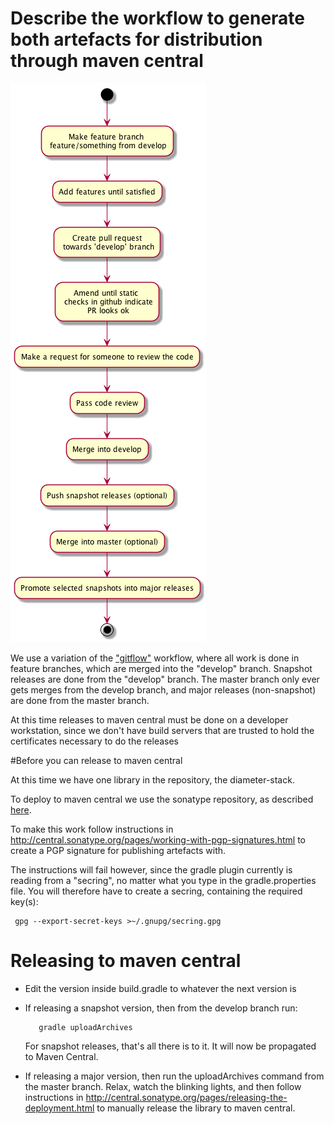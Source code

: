 #  Describe the workflow to generate both artefacts for distribution through maven central

![workflow](workflow.png)

We use a variation of the ["gitflow"](https://www.atlassian.com/git/tutorials/comparing-workflows/gitflow-workflow) workflow, where all work is done in feature branches,  which are merged into the "develop" branch.   Snapshot releases are done from the "develop" branch.  The master branch only ever gets merges from the develop branch, and major releases (non-snapshot) are done from the master branch.

At this time releases to maven central must be done on a developer workstation, since we don't have build servers that are trusted to hold the certificates necessary to do the releases


#Before you can release to maven central

At this time we have one library in the repository, the diameter-stack.


To deploy to maven central we use the sonatype repository, as described [here](http://central.sonatype.org/pages/ossrh-guide.html).


To make this work follow instructions in http://central.sonatype.org/pages/working-with-pgp-signatures.html to create a PGP signature for publishing artefacts with.

The instructions will fail however, since the gradle plugin currently is reading from a "secring", no matter what you type in the gradle.properties file.  You will therefore have to create a secring, containing the required key(s):


     gpg --export-secret-keys >~/.gnupg/secring.gpg
     


# Releasing to maven central

* Edit the  version inside build.gradle to whatever the next version is
* If releasing a snapshot version, then from the develop branch run:
     
     
         gradle uploadArchives
         
  For snapshot releases, that's all there is to it. It will now be propagated to Maven Central.
    
* If releasing a major version, then run the uploadArchives command from the master branch.   Relax, watch the blinking lights, and then follow instructions in http://central.sonatype.org/pages/releasing-the-deployment.html to manually release the library to maven central.
